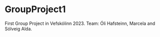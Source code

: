﻿# GroupProject1
First Group Project in Vefskólinn 2023. 
Team: Óli Hafsteinn, Marcela and Sólveig Alda. 

